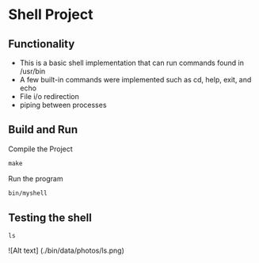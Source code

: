 # Shell Project

## Functionality

  - This is a basic shell implementation that can run commands found in /usr/bin 
  - A few built-in commands were implemented such as cd, help, exit, and echo
  - File i/o redirection
  - piping between processes 

## Build and Run 
  
Compile the Project
  
``` Makefile
make
```

Run the program

``` Bash 
bin/myshell
```

## Testing the shell

  ``` SHELL 
ls
```

![Alt text] (./bin/data/photos/ls.png)
